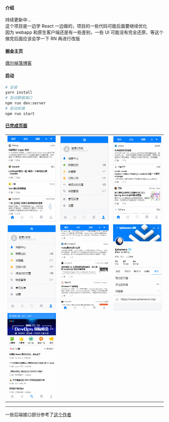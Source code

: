 #### 介绍

持续更新中...  
这个项目是一边学 React 一边做的，项目的一些代码可能后面要继续优化  
因为 webapp 和原生客户端还是有一些差别，一些 UI 可能没有完全还原，等这个做完后面应该会学一下 RN 再进行改版

#### 掘金主页

[偶尔掉落博客](https://juejin.im/user/5bc472bcf265da0aac700838/posts)

#### 启动

```bash
# 安装
yarn install
# 启动数据端口
npm run dev:server
# 启动前端
npm run start
```

#### [已完成页面](<(https://github.com/SusieChang/react-app/tree/master./doc/%E6%95%88%E6%9E%9C%E5%9B%BE)>)

<table width="100%">
    <tr>
        <td width="33%" height="100%">
            <img src="./doc/效果图/home.gif" alt="img" />
        </td>
        <td width="33%" height="100%">
            <img src="./doc/效果图/login.gif" alt="img" />
        </td>
        <td width="33%" height="100%">
            <img src="./doc/效果图/pick.gif" alt="img" />
        </td>
    <tr>
        <td width="33%" height="100%">
            <img src="./doc/效果图/message.gif" alt="img" />
        </td>
        <td width="33%" height="100%">
            <img src="./doc/效果图/post.gif" alt="img" />
        </td>
        <td width="33%" height="100%">
            <img src="./doc/效果图/postdata.gif" alt="img" />
        </td>
    </tr>
    <tr>
        <td width="33%" height="100%">
            <img src="./doc/效果图/explore.gif" alt="img" />
        </td>
    </tr>
</table>

---

一些后端接口部分参考了[这个作者](https://github.com/Kim09AI/react-juejin/blob/master/server/config/index.js)
